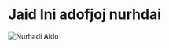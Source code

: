 <h1>Jaid Ini adofjoj nurhdai</h1>

<img alt="Nurhadi Aldo" src="https://ichef.bbci.co.uk/news/1024/branded_indonesia/2DBF/production/_105111711_dildoedit.png">
